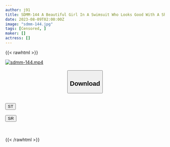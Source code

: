 ```yaml
---
author: j91
title: SDMM-144 A Beautiful Girl In A Swimsuit Who Looks Good With A Short Cut Found At The Beach In Midsummer Is Supposed To Be A Virgin-Kun Blushing Brush, But She’s Actually An Unfaithful AV Actor, And She Doesn’t Care About Incontinence And Convulsions. Unauthorized Vaginal Cum Shot With A Piston!
date: 2023-08-09T02:00:00Z
image: "sdmm-144.jpg"
tags: [Censored, ]
maker: []
actress: []
---
```



{{< rawhtml >}}

<div class="video" data-videoid="8193VwwRdaHogOa">
    <a href="javascript:;">
        <img src="https://my.j91.asia/posts/sdmm-144/sdmm-144.jpg" width="WIDTH" height="HEIGHT" alt="sdmm-144.mp4" loading="lazy">
    </a>
</div>

<script type="text/javascript" src="https://j91.asia/asset/on-demand-st.js"></script>

<br>
  <link rel="stylesheet" href="https://j91.asia/asset/bs5.css">
  
  <center>
  <button class="btn btn-primary" type="button" data-bs-toggle="collapse" data-bs-target=".multi-collapse" aria-expanded="false" aria-controls="multiCollapseExample1 multiCollapseExample2"><h2>Download</h2></button></center>
</p>
<div class="row">
  <div class="col">
    <div class="collapse multi-collapse" id="multiCollapseExample1">
      <div class="card card-body">
	      	      <br>
<div class="buttons">  
<a href="https://streamtape.to/v/8193VwwRdaHogOa"><button class="btn-hover color-3"><i class="fa fa-download"></i> ST</button></a></div>
    </div>
  </div>
</div>
  <div class="col">
    <div class="collapse multi-collapse" id="multiCollapseExample2">
      <div class="card card-body">
	      <br>
<div class="buttons">
    <a href="https://streamruby.com/h55s4er4w4tq"><button class="btn-hover color-9"><i class="fa fa-download"></i> SR</button></a></div>
<br><br>
      </div>
    </div>
  </div>
</div>

{{< /rawhtml >}}